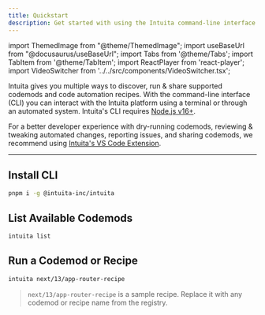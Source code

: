 ```yaml
---
title: Quickstart
description: Get started with using the Intuita command-line interface.
---
```


import ThemedImage from "@theme/ThemedImage";
import useBaseUrl from "@docusaurus/useBaseUrl";
import Tabs from '@theme/Tabs';
import TabItem from '@theme/TabItem';
import ReactPlayer from 'react-player';
import VideoSwitcher from '../../src/components/VideoSwitcher.tsx';

<head>
  <meta property='og:title' content='Quickstart | Intuita CLI'/>
  <meta property='og:description' content='The new way to build, share & run codemods at any scale.'/>
  <meta name='og:image' content='https://raw.githubusercontent.com/intuita-inc/intuita-docs/main/static/img/docs/intuita-docs-opengraph.png'/>
  <meta property='og:image' content='https://raw.githubusercontent.com/intuita-inc/intuita-docs/main/static/img/docs/intuita-docs-opengraph.png'/>
  
  <meta name='twitter:card' content='summary_large_image'/>
  <meta name='twitter:image' content='https://raw.githubusercontent.com/intuita-inc/intuita-docs/main/static/img/docs/intuita-docs-opengraph.png'/>
</head>

Intuita gives you multiple ways to discover, run & share supported codemods and code automation recipes. With the command-line interface (CLI) you can interact with the Intuita platform using a terminal or through an automated system. Intuita's CLI requires [Node.js v16+](https://nodejs.org/).

For a better developer experience with dry-running codemods, reviewing & tweaking automated changes, reporting issues, and sharing codemods, we recommend using [Intuita's VS Code Extension](../vs-code-extension/quickstart).

---

## Install CLI

```bash
pnpm i -g @intuita-inc/intuita
```

## List Available Codemods

```bash
intuita list
```

## Run a Codemod or Recipe

```bash
intuita next/13/app-router-recipe   
```

> `next/13/app-router-recipe` is a sample recipe. Replace it with any codemod or recipe name from the registry.

<VideoSwitcher 
lightImageSrc="/img/docs/cli/quickstart/intuita-cli-light.mp4"
darkImageSrc="/img/docs/cli/quickstart/intuita-cli-dark.mp4"/>
